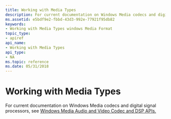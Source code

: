 ```yaml
---
title: Working with Media Types
description: For current documentation on Windows Media codecs and digital signal processors, see Windows Media Audio and Video Codec and DSP APIs. | Working with Media Types
ms.assetid: e5bdf9e2-fbbd-43d3-992e-77921f95db82
keywords:
- Working with Media Types windows Media Format
topic_type:
- apiref
api_name:
- Working with Media Types
api_type:
- NA
ms.topic: reference
ms.date: 05/31/2018
---
```


# Working with Media Types

For current documentation on Windows Media codecs and digital signal processors, see [Windows Media Audio and Video Codec and DSP APIs.](/previous-versions//dd464626(v=vs.85))

 

 
